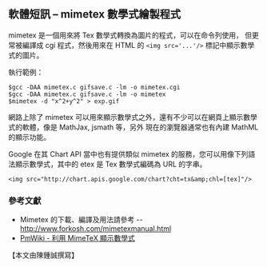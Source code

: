 ## 軟體短訊 – mimetex 數學式繪製程式

mimetex 是一個用來將 Tex 數學式轉換為圖片的程式，可以在命令列使用，
但更常被編譯成 cgi 程式，然後用來在 HTML 的 `<img src='...'/>` 標記中顯示數學式的圖片。

執行範例：

```
$gcc -DAA mimetex.c gifsave.c -lm -o mimetex.cgi
$gcc -DAA mimetex.c gifsave.c -lm -o mimetex
$mimetex -d "x^2+y^2" > exp.gif
```

網路上除了 mimetex 可以用來顯示數學式之外，還有不少可以在網頁上顯示數學式的軟體，像是 MathJax, jsmath 等，另外
現在的瀏覽器通常也有內建 MathML 的顯示功能。

Google 在其 Chart API 當中也有提供類似 mimetex 的服務，您可以用像下列語法顯示數學式，其中的 etex 是 Tex 數學式編碼為 URL 的字串。

```
<img src="http://chart.apis.google.com/chart?cht=tx&amp;chl=[tex]"/>
```

### 參考文獻
* Mimetex 的下載、編譯及用法請參考 -- <http://www.forkosh.com/mimetexmanual.html>
* [PmWiki - 利用 MimeTeX 顯示數學式](http://banco.pixnet.net/blog/post/1824524-pmwiki---%E5%88%A9%E7%94%A8-mimetex-%E9%A1%AF%E7%A4%BA%E6%95%B8%E5%AD%B8%E5%BC%8F)

【本文由陳鍾誠撰寫】
